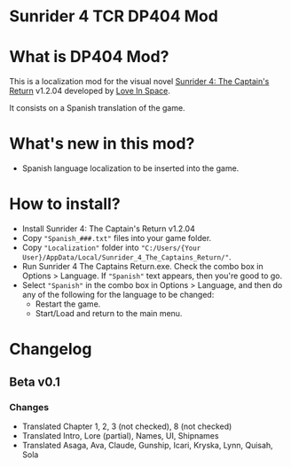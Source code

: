 # Sunrider 4 TCR DP404 Mod
# What is DP404 Mod?
This is a localization mod for the visual novel [Sunrider 4: The Captain's Return](https://store.steampowered.com/app/2251620/Sunrider_4_The_Captains_Return/) v1.2.04 developed by [Love In Space](https://forum.loveinspace.moe/).

It consists on a Spanish translation of the game. 

# What's new in this mod?
- Spanish language localization to be inserted into the game.

# How to install?
- Install Sunrider 4: The Captain's Return v1.2.04
- Copy `"Spanish_###.txt"` files into your game folder.
- Copy `"Localization"` folder into `"C:/Users/{Your User}/AppData/Local/Sunrider_4_The_Captains_Return/"`.
- Run Sunrider 4 The Captains Return.exe. Check the combo box in Options > Language. If `"Spanish"` text appears, then you're good to go.
- Select `"Spanish"` in the combo box in Options > Language, and then do any of the following for the language to be changed:
  - Restart the game.
  - Start/Load and return to the main menu. 

# Changelog

## Beta v0.1

### Changes
- Translated Chapter 1, 2, 3 (not checked), 8 (not checked)
- Translated Intro, Lore (partial), Names, UI, Shipnames
- Translated Asaga, Ava, Claude, Gunship, Icari, Kryska, Lynn, Quisah, Sola